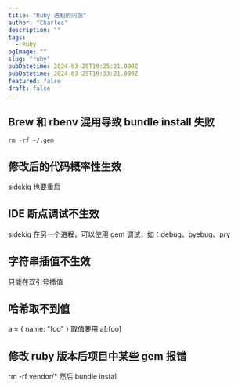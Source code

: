```yaml
---
title: "Ruby 遇到的问题"
author: "Charles"
description: ""
tags:
  - Ruby
ogImage: ""
slug: "ruby"
pubDatetime: 2024-03-25T19:25:21.000Z
pubDatetime: 2024-03-25T19:33:21.000Z
featured: false
draft: false
---
```


## Brew 和 rbenv 混用导致 bundle install 失败
```
rm -rf ~/.gem
```

## 修改后的代码概率性生效
sidekiq 也要重启

## IDE 断点调试不生效
sidekiq 在另一个进程，可以使用 gem 调试，如：debug、byebug、pry

## 字符串插值不生效
只能在双引号插值

## 哈希取不到值
a = { name: "foo" } 取值要用 a[:foo]

## 修改 ruby 版本后项目中某些 gem 报错
rm -rf vendor/* 然后 bundle install